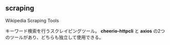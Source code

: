 ## scraping
Wikipedia Scraping Tools

キーワード検索を行うスクレイピングツール。 **cheerio-httpcli** と **axios** の2つのツールがあり、どちらも独立して使用できる。
